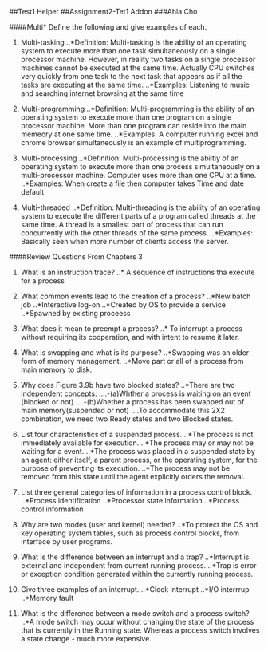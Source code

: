 
##Test1 Helper
##Assignment2-Tet1 Addon
###Ahla Cho


####Multi\*
Define the following and give examples of each.

1. Multi-tasking
..*Definition: Multi-tasking is the ability of an operating system to execute more than one task simultaneously on a single processor machine.
   However, in reality two tasks on a single processor machines cannot be executed at the same time. 
   Actually CPU switches very quickly from one task to the next task that appears as if all the tasks are executing at the same time. 
..*Examples: Listening to music and searching internet browsing at the same time

2. Multi-programming
..*Definition: Multi-programming is the ability of an operating system to execute more than one program on a single processor machine. More than one program can reside into the main memeory at one same time.
..*Examples: A computer running excel and chrome browser simultaneously is an example of multiprogramming.

3. Multi-processing
..*Definition: Multi-processing is the abiltiy of an operating system to execute more than one process simultaneously on a multi-processor machine. Computer uses more than one CPU at a time.
..*Examples: When create a file then computer takes Time and date default

4. Multi-threaded
..*Definition: Multi-threading is the ability of an operating system to execute the different parts of a program called threads at the same time. A thread is a smallest part of process that can run concurrently with the other threads of the same process.
..*Examples: Basically seen when more number of clients access the server.


####Review Questions From Chapters 3

1. What is an instruction trace?
..* A sequence of instructions tha execute for a process

2. What common events lead to the creation of a process?
..*New batch job
..*Interactive log-on
..*Created by OS to provide a service
..*Spawned by existing proceess

3. What does it mean to preempt a process?
..* To interrupt a process without requiring its cooperation, and with intent to resume it later.

4. What is swapping and what is its purpose?
..*Swapping was an older form of memory management. 
..*Move part or all of a process from main memory to disk.
 

5. Why does Figure 3.9b have two blocked states?
..*There are two independent concepts:
....-(a)Whther a process is waiting on an event (blocked or not)
....-(b)Whether a process has been swapped out of main memory(suspended or not)
....To accommodate this 2X2 combination, we need two Ready states and two Blocked states.

6. List four characteristics of a suspended process.
..*The process is not immediately available for execution.
..*The process may or may not be waiting for a event.
..*The process was placed in a suspended state by an agent: either itself, a parent process, or the operating system, for the purpose of preventing its execution.
..*The process may not be removed from this state until the agent explicitly orders the removal.

7. List three general categories of information in a process control block.
..*Process identification
..*Processor state information
..*Process control information

8. Why are two modes (user and kernel) needed?
..*To protect the OS and key operating system tables, such as process control blocks, from interface by user programs.

9. What is the difference between an interrupt and a trap?
..*Interrupt is external and independent from current running process.
..*Trap is error or exception condition generated within the currently running process.

10. Give three examples of an interrupt.
..*Clock interrupt
..*I/O interrrup
..*Memory fault

11. What is the difference between a mode switch and a process switch?
..*A mode switch may occur without changing the state of the process that is currently in the Running state. Whereas a process switch involves a state change - much more expensive.
